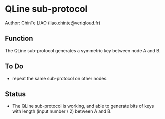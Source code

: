 # QLine sub-protocol
Author: ChinTe LIAO (liao.chinte@veriqloud.fr)

## Function
The QLine sub-protocol generates a symmetric key between node A and B.

## To Do
- repeat the same sub-protocol on other nodes.

## Status
- The QLine sub-protocol is working, and able to generate bits of keys with length (input number / 2) between A and B.
